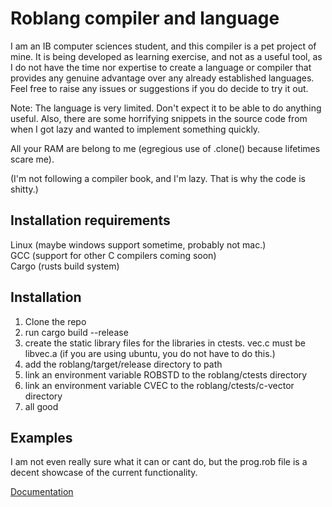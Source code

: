# Roblang compiler and language

I am an IB computer sciences student, and this compiler is a pet project of mine. It is being developed as learning exercise, and not as a useful tool, as I do not have the time nor expertise to create a language or compiler that provides any genuine advantage over any already established languages. Feel free to raise any issues or suggestions if you do decide to try it out.

Note:
The language is very limited. Don't expect it to be able to do anything useful. Also, there are some horrifying snippets in the source code from when I got lazy and wanted to implement something quickly.

All your RAM are belong to me (egregious use of .clone() because lifetimes scare me).

(I'm not following a compiler book, and I'm lazy. That is why the code is shitty.)

## Installation requirements
Linux (maybe windows support sometime, probably not mac.)\
GCC (support for other C compilers coming soon)\
Cargo (rusts build system)

## Installation
1. Clone the repo
2. run cargo build --release
3. create the static library files for the libraries in ctests. vec.c must be libvec.a (if you are using ubuntu, you do not have to do this.)
4. add the roblang/target/release directory to path
5. link an environment variable ROBSTD to the roblang/ctests directory
6. link an environment variable CVEC to the roblang/ctests/c-vector directory
7. all good

## Examples
I am not even really sure what it can or cant do, but the prog.rob file is a decent showcase of the current functionality.

[Documentation](docs.md)
